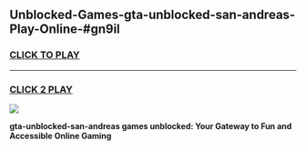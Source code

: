 
## Unblocked-Games-gta-unblocked-san-andreas-Play-Online-#gn9il
<h3>
<a href="https://premium.freeplayer.one?title=gta-unblocked-san-andreas&ref=27F">CLICK TO PLAY</a></h3>
<hr>

<h3>
<a href="https://premium.freeplayer.one?title=gta-unblocked-san-andreas&ref=27F">CLICK 2 PLAY</a>
  
</h3>

<a href="https://premium.freeplayer.one?title=gta-unblocked-san-andreas&ref=27F"><img src="https://clearcache.store/games.png"></a>


**gta-unblocked-san-andreas games unblocked: Your Gateway to Fun and Accessible Online Gaming**
